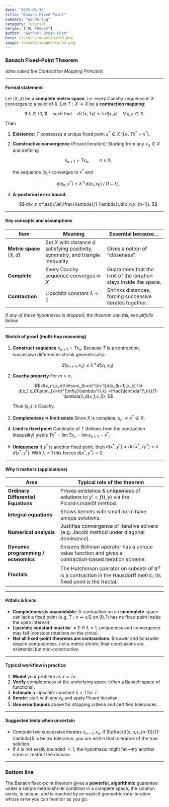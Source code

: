 ```yaml
---
date: "2025-06-30"
title: "Banach Fixed Point"
summary: "Wandering"
category: Tutorial
series: ["RL Theory"]
author: "Author: Bryan Chan"
hero: /assets/images/hero3.png
image: /assets/images/card3.png
---
```


### Banach Fixed‑Point Theorem

*(also called the Contraction Mapping Principle)*

---

#### Formal statement

Let $(X,d)$ be a **complete metric space**, i.e. every Cauchy sequence in $X$ converges to a point of $X$.
Let $T:X\to X$ be a **contraction mapping**:

$$
\exists\;\lambda\in(0,1)\quad\text{such that}\quad 
d\!\bigl(Tx,Ty\bigr)\le\lambda\,d(x,y)\quad\forall\,x,y\in X .
$$

Then

1. **Existence**: $T$ possesses a unique fixed point $x^\ast\in X$ (i.e. $Tx^\ast=x^\ast$).

2. **Constructive convergence** (Picard iteration): Starting from any $x_0\in X$ and defining

   $$
   x_{n+1}=T x_n,\qquad n\ge 0 ,
   $$

   the sequence $(x_n)$ converges to $x^\ast$ and

   $$
   d(x_n,x^\ast)\le \lambda^{\,n}\,d(x_1,x_0)\;\bigl/\;(1-\lambda).
   $$

3. **A‑posteriori error bound**:

   $$
   d(x_n,x^\ast)\;\le\;\frac{\lambda}{1-\lambda}\,d(x_n,x_{n-1}).
   $$

---

#### Key concepts and assumptions

| Item                     | Meaning                                                                            | Essential because…                                                 |
| ------------------------ | ---------------------------------------------------------------------------------- | ------------------------------------------------------------------ |
| **Metric space** $(X,d)$ | Set $X$ with distance $d$ satisfying positivity, symmetry, and triangle inequality | Gives a notion of “closeness”.                                     |
| **Complete**             | Every Cauchy sequence converges in $X$                                             | Guarantees that the limit of the iteration stays inside the space. |
| **Contraction**          | Lipschitz constant $\lambda<1$                                                     | Shrinks distances, forcing successive iterates together.           |

*If any of these hypotheses is dropped, the theorem can fail; see pitfalls below.*

---

#### Sketch of proof (multi‑hop reasoning)

1. **Construct sequence**
   $x_{n+1}=T x_n$.
   Because $T$ is a contraction, successive differences shrink geometrically:

   $$
   d(x_{n+1},x_n)\le\lambda^{\,n}\,d(x_1,x_0).
   $$

2. **Cauchy property**
   For $m>n$,

   $$
   d(x_m,x_n)\le\sum_{k=n}^{m-1}d(x_{k+1},x_k)
   \le d(x_1,x_0)\sum_{k=n}^{\infty}\lambda^{\,k}
   =\frac{\lambda^{\,n}}{1-\lambda}\,d(x_1,x_0).
   $$

   Thus $(x_n)$ is Cauchy.

3. **Completeness ⇒ limit exists**
   Since $X$ is complete, $x_n\to x^\ast\in X$.

4. **Limit is fixed point**
   Continuity of $T$ (follows from the contraction inequality) yields
   $T x^\ast= \lim T x_n=\lim x_{n+1}=x^\ast$.

5. **Uniqueness**
   If $y^\ast$ is another fixed point, then
   $d(x^\ast,y^\ast)=d(Tx^\ast,Ty^\ast)\le\lambda\,d(x^\ast,y^\ast)$.
   With $\lambda<1$ this forces $d(x^\ast,y^\ast)=0$.

---

#### Why it matters (applications)

| Area                                | Typical role of the theorem                                                                                                    |
| ----------------------------------- | ------------------------------------------------------------------------------------------------------------------------------ |
| **Ordinary Differential Equations** | Proves existence & uniqueness of solutions to $y'=f(t,y)$ via the Picard‑Lindelöf method.                                      |
| **Integral equations**              | Shows kernels with small norm have unique solutions.                                                                           |
| **Numerical analysis**              | Justifies convergence of iterative solvers (e.g. Jacobi method under diagonal dominance).                                      |
| **Dynamic programming / economics** | Ensures Bellman operator has a unique value function and gives a contraction‑based iteration scheme.                           |
| **Fractals**                        | The Hutchinson operator on subsets of $\mathbb{R}^n$ is a contraction in the Hausdorff metric; its fixed point is the fractal. |

---

#### Pitfalls & limits

* **Completeness is unavoidable**: A contraction on an **incomplete** space can lack a fixed point (e.g. $T:x\mapsto x/2$ on $(0,1)$ has no fixed point inside the open interval).
* **Lipschitz constant must be $<1$**: If $\lambda=1$, uniqueness and convergence may fail (consider rotations on the circle).
* **Not all fixed‑point theorems are contractions**: Brouwer and Schauder require compactness, not a metric shrink; their conclusions are existential but non‑constructive.

---

#### Typical workflow in practice

1. **Model** your problem as $x = T x$.
2. **Verify** completeness of the underlying space (often a Banach space of functions).
3. **Estimate** a Lipschitz constant $\lambda<1$ for $T$.
4. **Iterate**: start with any $x_0$ and apply Picard iteration.
5. **Use error bounds** above for stopping criteria and certified tolerances.

---

#### Suggested tests when uncertain

* Compute two successive iterates $x_{n-1},x_n$. If
  $\dfrac{d(x_n,x_{n-1})}{1-\lambda}$ is below tolerance, you are within that tolerance of the true solution.
* If $\lambda$ is not easily bounded $<1$, the hypothesis might fail—try another norm or restrict the domain.

---

### Bottom line

The Banach fixed‑point theorem gives a **powerful, algorithmic** guarantee: under a simple metric‑shrink condition in a complete space, the solution exists, is unique, and is reached by an explicit geometric‑rate iteration whose error you can monitor as you go.
